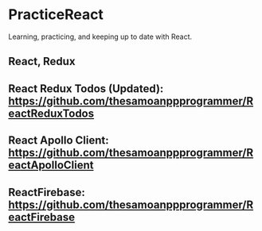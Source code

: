 # PracticeReact

Learning, practicing, and keeping up to date with React.

## React, Redux

## React Redux Todos (Updated): https://github.com/thesamoanppprogrammer/ReactReduxTodos

## React Apollo Client: https://github.com/thesamoanppprogrammer/ReactApolloClient

## ReactFirebase: https://github.com/thesamoanppprogrammer/ReactFirebase
